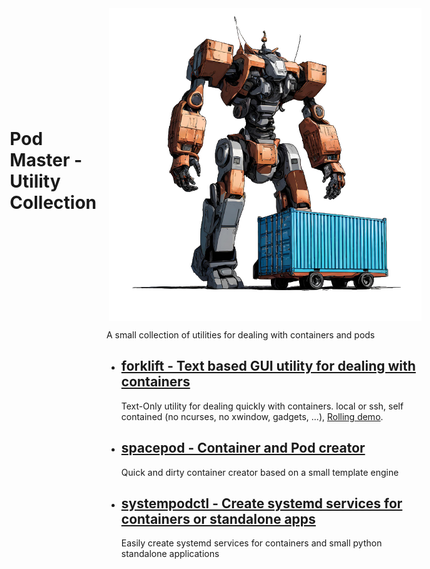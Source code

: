 <div style="display: flex; flex-direction: row-reverse; align-items: center;">
  <img src="https://raw.githubusercontent.com/andreabenini/podmaster/main/icon.png" alt="Project Icon" style="margin-left: 20px;">
  
# Pod Master - Utility Collection
</div>

A small collection of utilities for dealing with containers and pods

- ## [forklift - Text based GUI utility for dealing with containers](https://github.com/andreabenini/podmaster/tree/main/forklift)
    Text-Only utility for dealing quickly with containers. local or ssh, self contained (no ncurses, no xwindow, gadgets, ...),
    [Rolling demo](https://github.com/andreabenini/podmaster/assets/9632086/198ac4c7-416a-4217-89c6-4eea30e46561).

- ## [spacepod - Container and Pod creator](https://github.com/andreabenini/podmaster/tree/main/spacepod/)
    Quick and dirty container creator based on a small template engine

- ## [systempodctl - Create systemd services for containers or standalone apps](https://github.com/andreabenini/podmaster/tree/main/systempodctl/)
    Easily create systemd services for containers and small python standalone applications
